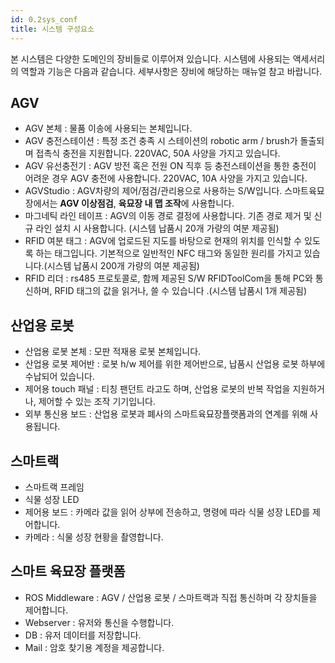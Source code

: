 ```yaml
---
id: 0.2sys_conf
title: 시스템 구성요소
---
```


본 시스템은 다양한 도메인의 장비들로 이루어져 있습니다. 시스템에 사용되는 액세서리의 역할과 기능은 다음과 같습니다. 세부사항은 장비에 해당하는 매뉴얼 참고 바랍니다.

## AGV
 - AGV 본체 : 물품 이송에 사용되는 본체입니다. 
 - AGV 충전스테이션 : 특정 조건 충족 시 스테이션의 robotic arm / brush가 돌출되며 접촉식 충전을 지원합니다. 220VAC, 50A 사양을 가지고 있습니다.
 - AGV 유선충전기 : AGV 방전 혹은 전원 ON 직후 등 충전스테이션을 통한 충전이 어려운 경우 AGV 충전에 사용합니다. 220VAC, 10A 사양을 가지고 있습니다. 
 - AGVStudio : AGV차량의 제어/점검/관리용으로 사용하는 S/W입니다. 스마트육묘장에서는 **AGV 이상점검**, **육묘장 내 맵 조작**에 사용합니다.
 - 마그네틱 라인 테이프 : AGV의 이동 경로 결정에 사용합니다. 기존 경로 제거 및 신규 라인 설치 시 사용합니다. (시스템 납품시 20개 가량의 여분 제공됨)
 - RFID 여분 태그 : AGV에 업로드된 지도를 바탕으로 현재의 위치를 인식할 수 있도록 하는 태그입니다. 기본적으로 일반적인 NFC 태그와 동일한 원리를 가지고 있습니다.(시스템 납품시 200개 가량의 여분 제공됨) 
 - RFID 리더 : rs485 프로토콜로, 함께 제공된 S/W RFIDToolCom을 통해 PC와 통신하며, RFID 태그의 값을 읽거나, 쓸 수 있습니다 .(시스템 납품시 1개 제공됨) 


## 산업용 로봇
 - 산업용 로봇 본체 : 모판 적재용 로봇 본체입니다.
 - 산업용 로봇 제어반 : 로봇 h/w 제어를 위한 제어반으로, 납품시 산업용 로봇 하부에 수납되어 있습니다.
 - 제어용 touch 패널 : 티칭 팬던트 라고도 하며, 산업용 로봇의 반복 작업을 지원하거나, 제어할 수 있는 조작 기기입니다.
 - 외부 통신용 보드 : 산업용 로봇과 폐사의 스마트육묘장플랫폼과의 연계를 위해 사용됩니다. 

## 스마트랙
 - 스마트랙 프레임
 - 식물 성장 LED
 - 제어용 보드 : 카메라 값을 읽어 상부에 전송하고, 명령에 따라 식물 성장 LED를 제어합니다.
 - 카메라 : 식물 성장 현황을 촬영합니다.

## 스마트 육묘장 플랫폼
 - ROS Middleware : AGV / 산업용 로봇 / 스마트랙과 직접 통신하며 각 장치들을 제어합니다. 
 - Webserver : 유저와 통신을 수행합니다. 
 - DB : 유저 데이터를 저장합니다. 
 - Mail : 암호 찾기용 계정을 제공합니다. 
